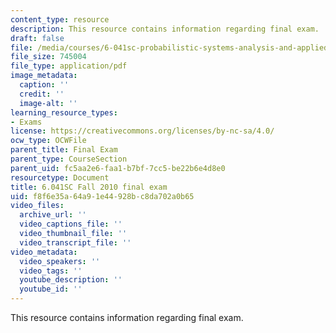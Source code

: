 ```yaml
---
content_type: resource
description: This resource contains information regarding final exam.
draft: false
file: /media/courses/6-041sc-probabilistic-systems-analysis-and-applied-probability-fall-2013/f8f6e35a64a91e44928bc8da702a0b65_MIT6_041SCF13_final.pdf
file_size: 745004
file_type: application/pdf
image_metadata:
  caption: ''
  credit: ''
  image-alt: ''
learning_resource_types:
- Exams
license: https://creativecommons.org/licenses/by-nc-sa/4.0/
ocw_type: OCWFile
parent_title: Final Exam
parent_type: CourseSection
parent_uid: fc5aa2e6-faa1-b7bf-7cc5-be22b6e4d8e0
resourcetype: Document
title: 6.041SC Fall 2010 final exam
uid: f8f6e35a-64a9-1e44-928b-c8da702a0b65
video_files:
  archive_url: ''
  video_captions_file: ''
  video_thumbnail_file: ''
  video_transcript_file: ''
video_metadata:
  video_speakers: ''
  video_tags: ''
  youtube_description: ''
  youtube_id: ''
---
```

This resource contains information regarding final exam.